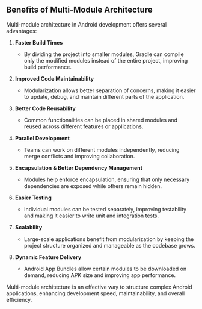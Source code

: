 ## Benefits of Multi-Module Architecture

Multi-module architecture in Android development offers several advantages:

1. **Faster Build Times**  
   - By dividing the project into smaller modules, Gradle can compile only the modified modules instead of the entire project, improving build performance.

2. **Improved Code Maintainability**  
   - Modularization allows better separation of concerns, making it easier to update, debug, and maintain different parts of the application.

3. **Better Code Reusability**  
   - Common functionalities can be placed in shared modules and reused across different features or applications.

4. **Parallel Development**  
   - Teams can work on different modules independently, reducing merge conflicts and improving collaboration.

5. **Encapsulation & Better Dependency Management**  
   - Modules help enforce encapsulation, ensuring that only necessary dependencies are exposed while others remain hidden.

6. **Easier Testing**  
   - Individual modules can be tested separately, improving testability and making it easier to write unit and integration tests.

7. **Scalability**  
   - Large-scale applications benefit from modularization by keeping the project structure organized and manageable as the codebase grows.

8. **Dynamic Feature Delivery**  
   - Android App Bundles allow certain modules to be downloaded on demand, reducing APK size and improving app performance.

Multi-module architecture is an effective way to structure complex Android applications, enhancing development speed, maintainability, and overall efficiency.
